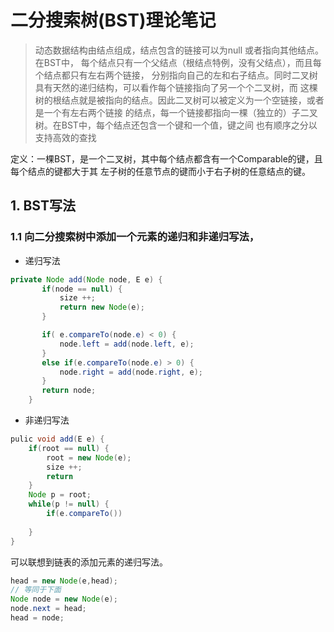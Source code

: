 # 二分搜索树(BST)理论笔记
> 动态数据结构由结点组成，结点包含的链接可以为null 或者指向其他结点。在BST中，
> 每个结点只有一个父结点（根结点特例，没有父结点），而且每个结点都只有左右两个链接，
>分别指向自己的左和右子结点。同时二叉树具有天然的递归结构，可以看作每个链接指向了另一个个二叉树，而
>这棵树的根结点就是被指向的结点。因此二叉树可以被定义为一个空链接，或者是一个有左右两个链接
>的结点，每一个链接都指向一棵（独立的）子二叉树。在BST中，每个结点还包含一个键和一个值，键之间
>也有顺序之分以支持高效的查找

定义：一棵BST，是一个二叉树，其中每个结点都含有一个Comparable的键，且每个结点的键都大于其
左子树的任意节点的键而小于右子树的任意结点的键。

## 1. BST写法
### 1.1 向二分搜索树中添加一个元素的递归和非递归写法，
- 递归写法
```java
private Node add(Node node, E e) {
       if(node == null) {
           size ++;
           return new Node(e);
       }

       if( e.compareTo(node.e) < 0) {
           node.left = add(node.left, e);
       }
       else if(e.compareTo(node.e) > 0) {
           node.right = add(node.right, e);
       }
       return node;
    }
```
- 非递归写法
```java
pulic void add(E e) {
    if(root == null) {
        root = new Node(e);
        size ++;
        return
    }
    Node p = root;
    while(p != null) {
        if(e.compareTo())
        
    }   
}
```

可以联想到链表的添加元素的递归写法。
```java
head = new Node(e,head);
// 等同于下面
Node node = new Node(e);
node.next = head;
head = node;
```








